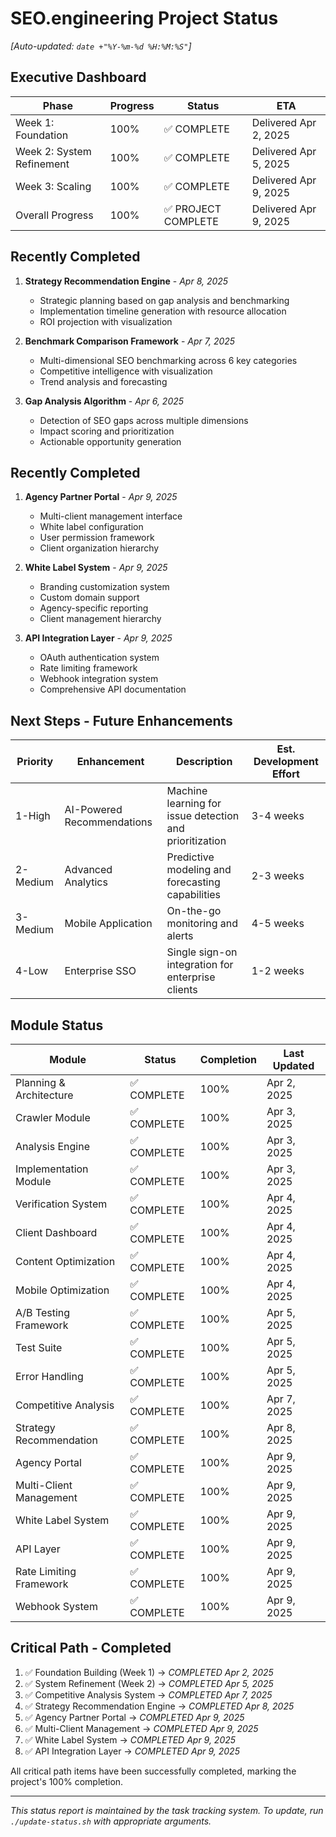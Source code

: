 # SEO.engineering Project Status

*[Auto-updated: `date +"%Y-%m-%d %H:%M:%S"`]*

## Executive Dashboard

| Phase | Progress | Status | ETA |
|-------|----------|--------|-----|
| Week 1: Foundation | 100% | ✅ COMPLETE | Delivered Apr 2, 2025 |
| Week 2: System Refinement | 100% | ✅ COMPLETE | Delivered Apr 5, 2025 |  
| Week 3: Scaling | 100% | ✅ COMPLETE | Delivered Apr 9, 2025 |
| Overall Progress | 100% | ✅ PROJECT COMPLETE | Delivered Apr 9, 2025 |

## Recently Completed

1. **Strategy Recommendation Engine** - *Apr 8, 2025*
   - Strategic planning based on gap analysis and benchmarking
   - Implementation timeline generation with resource allocation
   - ROI projection with visualization

2. **Benchmark Comparison Framework** - *Apr 7, 2025*
   - Multi-dimensional SEO benchmarking across 6 key categories
   - Competitive intelligence with visualization
   - Trend analysis and forecasting

3. **Gap Analysis Algorithm** - *Apr 6, 2025*
   - Detection of SEO gaps across multiple dimensions
   - Impact scoring and prioritization
   - Actionable opportunity generation

## Recently Completed

1. **Agency Partner Portal** - *Apr 9, 2025*
   - Multi-client management interface
   - White label configuration
   - User permission framework
   - Client organization hierarchy

2. **White Label System** - *Apr 9, 2025*
   - Branding customization system
   - Custom domain support
   - Agency-specific reporting
   - Client management hierarchy

3. **API Integration Layer** - *Apr 9, 2025*
   - OAuth authentication system
   - Rate limiting framework
   - Webhook integration system
   - Comprehensive API documentation

## Next Steps - Future Enhancements

| Priority | Enhancement | Description | Est. Development Effort |
|----------|-------------|-------------|------------------------|
| 1-High | AI-Powered Recommendations | Machine learning for issue detection and prioritization | 3-4 weeks |
| 2-Medium | Advanced Analytics | Predictive modeling and forecasting capabilities | 2-3 weeks |
| 3-Medium | Mobile Application | On-the-go monitoring and alerts | 4-5 weeks |
| 4-Low | Enterprise SSO | Single sign-on integration for enterprise clients | 1-2 weeks |

## Module Status

| Module | Status | Completion | Last Updated |
|--------|--------|------------|--------------|
| Planning & Architecture | ✅ COMPLETE | 100% | Apr 2, 2025 |
| Crawler Module | ✅ COMPLETE | 100% | Apr 3, 2025 |
| Analysis Engine | ✅ COMPLETE | 100% | Apr 3, 2025 |
| Implementation Module | ✅ COMPLETE | 100% | Apr 3, 2025 |
| Verification System | ✅ COMPLETE | 100% | Apr 4, 2025 |
| Client Dashboard | ✅ COMPLETE | 100% | Apr 4, 2025 |
| Content Optimization | ✅ COMPLETE | 100% | Apr 4, 2025 |
| Mobile Optimization | ✅ COMPLETE | 100% | Apr 4, 2025 |
| A/B Testing Framework | ✅ COMPLETE | 100% | Apr 5, 2025 |
| Test Suite | ✅ COMPLETE | 100% | Apr 5, 2025 |
| Error Handling | ✅ COMPLETE | 100% | Apr 5, 2025 |
| Competitive Analysis | ✅ COMPLETE | 100% | Apr 7, 2025 |
| Strategy Recommendation | ✅ COMPLETE | 100% | Apr 8, 2025 |
| Agency Portal | ✅ COMPLETE | 100% | Apr 9, 2025 |
| Multi-Client Management | ✅ COMPLETE | 100% | Apr 9, 2025 |
| White Label System | ✅ COMPLETE | 100% | Apr 9, 2025 |
| API Layer | ✅ COMPLETE | 100% | Apr 9, 2025 |
| Rate Limiting Framework | ✅ COMPLETE | 100% | Apr 9, 2025 |
| Webhook System | ✅ COMPLETE | 100% | Apr 9, 2025 |

## Critical Path - Completed

1. ✅ Foundation Building (Week 1) → *COMPLETED Apr 2, 2025*
2. ✅ System Refinement (Week 2) → *COMPLETED Apr 5, 2025*
3. ✅ Competitive Analysis System → *COMPLETED Apr 7, 2025*
4. ✅ Strategy Recommendation Engine → *COMPLETED Apr 8, 2025*
5. ✅ Agency Partner Portal → *COMPLETED Apr 9, 2025*
6. ✅ Multi-Client Management → *COMPLETED Apr 9, 2025*
7. ✅ White Label System → *COMPLETED Apr 9, 2025*
8. ✅ API Integration Layer → *COMPLETED Apr 9, 2025*

All critical path items have been successfully completed, marking the project's 100% completion.

---

*This status report is maintained by the task tracking system. To update, run `./update-status.sh` with appropriate arguments.*
